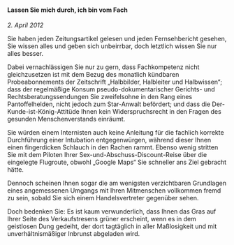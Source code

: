 #### Lassen Sie mich durch, ich bin vom Fach

_2. April 2012_

Sie haben jeden Zeitungsartikel gelesen und jeden Fernsehbericht gesehen, Sie wissen alles und geben sich unbeirrbar, doch letztlich wissen Sie nur alles besser.

Dabei vernachlässigen Sie nur zu gern, dass Fachkompetenz nicht gleichzusetzen ist mit dem Bezug des monatlich kündbaren Probeabonnements der Zeitschrift „Halbbilder, Halbleiter und Halbwissen“;
dass der regelmäßige Konsum pseudo-dokumentarischer Gerichts- und Rechtsberatungssendungen Sie zweifelsohne in den Rang eines Pantoffelhelden, nicht jedoch zum Star-Anwalt befördert;
und dass die Der-Kunde-ist-König-Attitüde Ihnen kein Widerspruchsrecht in den Fragen des gesunden Menschenverstands einräumt.

Sie würden einem Internisten auch keine Anleitung für die fachlich korrekte Durchführung einer Intubation entgegenwürgen, während dieser Ihnen einen fingerdicken Schlauch in den Rachen rammt.
Ebenso wenig stritten Sie mit dem Piloten Ihrer Sex-und-Abschuss-Discount-Reise über die eingelegte Flugroute, obwohl „Google Maps“ Sie schneller ans Ziel gebracht hätte.

Dennoch scheinen Ihnen sogar die am wenigsten verzichtbaren Grundlagen eines angemessenen Umgangs mit Ihren Mitmenschen vollkommen fremd zu sein, sobald Sie sich einem Handelsvertreter gegenüber sehen.

Doch bedenken Sie: Es ist kaum verwunderlich, dass Ihnen das Gras auf Ihrer Seite des Verkaufstresens grüner erscheint, wenn es in dem geistlosen Dung gedeiht, der dort tagtäglich in aller Maßlosigkeit und mit unverhältnismäßiger Inbrunst abgeladen wird.
